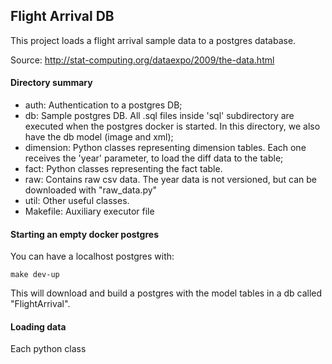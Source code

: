 ## Flight Arrival DB

This project loads a flight arrival sample data to a postgres database.

Source: http://stat-computing.org/dataexpo/2009/the-data.html

#### Directory summary

- auth: Authentication to a postgres DB;
- db: Sample postgres DB. All .sql files inside 'sql' subdirectory are executed when the postgres docker is started.
In this directory, we also have the db model (image and xml);
- dimension: Python classes representing dimension tables. Each one receives the 'year' parameter, 
to load the diff data to the table;
- fact: Python classes representing the fact table.
- raw: Contains raw csv data. The year data is not versioned, but can be
downloaded with "raw_data.py"
- util: Other useful classes.
- Makefile: Auxiliary executor file

#### Starting an empty docker postgres

You can have a localhost postgres with: 
```ssh
make dev-up
```
This will download and build a postgres with the model tables in a 
db called "FlightArrival".

#### Loading data



Each python class 
